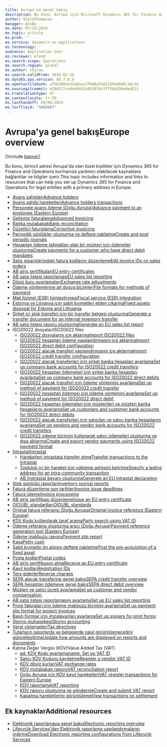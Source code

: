 ```yaml
---
title: Avrupa'ya genel bakış
description: Bu konu, Avrupa için Microsoft Dynamics 365 for Finance and Operations belgelendirme kaynaklarına bağlantılar sağlar.
author: ShylaThompson
manager: AnnBe
ms.date: 07/25/2019
ms.topic: article
ms.prod: ''
ms.service: dynamics-ax-applications
ms.technology: ''
audience: Application User
ms.reviewer: kfend
ms.search.scope: Operations
ms.search.region: global
ms.author: shylaw
ms.search.validFrom: 2016-02-28
ms.dyn365.ops.version: AX 7.0.0
ms.openlocfilehash: afbb388ab32a8aac5f668afe812d9ab9d0c2dc1b
ms.sourcegitcommit: e286572ce94a9442a5b3076c3ff5b429be0ed512
ms.translationtype: HT
ms.contentlocale: tr-TR
ms.lasthandoff: 08/06/2019
ms.locfileid: "1865687"
---
```

# <a name="europe-overview"></a><span data-ttu-id="a77bd-103">Avrupa'ya genel bakış</span><span class="sxs-lookup"><span data-stu-id="a77bd-103">Europe overview</span></span>

[!include [banner](../includes/banner.md)]

<span data-ttu-id="a77bd-104">Bu konu, birincil adresi Avrupa'da olan tüzel kişilikler için Dynamics 365 for Finance and Operations kurmanıza yardımcı olabilecek kaynaklara bağlantılar ve bilgiler içerir.</span><span class="sxs-lookup"><span data-stu-id="a77bd-104">This topic includes information and links to resources that can help you set up Dynamics 365 for Finance and Operations for legal entities with a primary address in Europe.</span></span> 

- [<span data-ttu-id="a77bd-105">Avans sahipleri</span><span class="sxs-lookup"><span data-stu-id="a77bd-105">Advance holders</span></span>](emea-advance-holders.md)
 - [<span data-ttu-id="a77bd-106">Avans sahibi hareketleri</span><span class="sxs-lookup"><span data-stu-id="a77bd-106">Advance holders transactions</span></span>](emea-advance-holders-transactions.md)
 - [<span data-ttu-id="a77bd-107">Personele avans ödeme (Doğu Avrupa)</span><span class="sxs-lookup"><span data-stu-id="a77bd-107">Advance payment to an employee (Eastern Europe)</span></span>](tasks/advance-payment-employee.md)
- [<span data-ttu-id="a77bd-108">Gelişmiş faturalama</span><span class="sxs-lookup"><span data-stu-id="a77bd-108">Advanced invoicing</span></span>](emea-advance-invoice.md)
- [<span data-ttu-id="a77bd-109">Banka mutabakatı</span><span class="sxs-lookup"><span data-stu-id="a77bd-109">Bank reconciliation</span></span>](emea-bank-reconciliation.md)
- [<span data-ttu-id="a77bd-110">Düzeltici faturalama</span><span class="sxs-lookup"><span data-stu-id="a77bd-110">Corrective invoicing</span></span>](emea-corrective-invoice.md)
- [<span data-ttu-id="a77bd-111">Periyodik günlükler oluşturma ve deftere nakletme</span><span class="sxs-lookup"><span data-stu-id="a77bd-111">Create and post periodic journals</span></span>](emea-create-post-periodic-journals.md)
- [<span data-ttu-id="a77bd-112">Hesaptan ödeme talimatları olan bir müşteri için ödemeler oluşturma</span><span class="sxs-lookup"><span data-stu-id="a77bd-112">Create payments for a customer who have direct debit mandates</span></span>](tasks/create-payments-customers-who-have-direct-debit-mandates.md)
- [<span data-ttu-id="a77bd-113">Satış siparişlerindeki fatura kodlarını düzenleme</span><span class="sxs-lookup"><span data-stu-id="a77bd-113">Edit invoice IDs on sales orders</span></span>](emea-edit-invoice-id-sales-orders.md)
- [<span data-ttu-id="a77bd-114">AB giriş sertifikaları</span><span class="sxs-lookup"><span data-stu-id="a77bd-114">EU entry certificates</span></span>](emea-entry-certificates.md)
- [<span data-ttu-id="a77bd-115">AB satış listesi raporlaması</span><span class="sxs-lookup"><span data-stu-id="a77bd-115">EU sales list reporting</span></span>](emea-eu-sales-list.md)
- [<span data-ttu-id="a77bd-116">Döviz kuru ayarlamaları</span><span class="sxs-lookup"><span data-stu-id="a77bd-116">Exchange rate adjustments</span></span>](emea-exchange-rate-adjustments.md)
- [<span data-ttu-id="a77bd-117">Ödeme yöntemlerine ait dosya biçimleri</span><span class="sxs-lookup"><span data-stu-id="a77bd-117">File formats for methods of payment</span></span>](emea-select-file-formats-for-the-method-of-payments.md)
- [<span data-ttu-id="a77bd-118">Mali hizmet (ESR) tümleştirmesi</span><span class="sxs-lookup"><span data-stu-id="a77bd-118">Fiscal service (ESR) integration</span></span>](emea-fiscal-service-integration.md)
- [<span data-ttu-id="a77bd-119">Estonya ve Litvanya için sabit kıymetleri elden çıkarma</span><span class="sxs-lookup"><span data-stu-id="a77bd-119">Fixed assets disposal for Estonia and Lithuania</span></span>](emea-credit-note-reverse-fixed-asset-sale.md)
- [<span data-ttu-id="a77bd-120">Şirket içi stok transferi için bir transfer belgesi oluşturma</span><span class="sxs-lookup"><span data-stu-id="a77bd-120">Generate a transfer document for an internal inventory transfer</span></span>](tasks/transfer-document-internal-inventory-transfer.md)
- [<span data-ttu-id="a77bd-121">AB satış listesi raporu oluşturma</span><span class="sxs-lookup"><span data-stu-id="a77bd-121">Generate an EU sales list report</span></span>](tasks/eur-00011-eu-sales-list-report.md)
- <span data-ttu-id="a77bd-122">ISO20022 dosyaları</span><span class="sxs-lookup"><span data-stu-id="a77bd-122">ISO20022 files</span></span>
  - [<span data-ttu-id="a77bd-123">ISO20022 dosyalarını içe aktarma</span><span class="sxs-lookup"><span data-stu-id="a77bd-123">Import ISO20022 files</span></span>](emea-ISO20022-file-formats.md)
  - [<span data-ttu-id="a77bd-124">ISO20022 hesaptan ödeme yapılandırmasını içe aktarma</span><span class="sxs-lookup"><span data-stu-id="a77bd-124">Import ISO20022 direct debit configuration</span></span>](tasks/import-iso20022-direct-debit-configuration.md)
  - [<span data-ttu-id="a77bd-125">ISO20022 alacak transferi yapılandırmasını içe aktarma</span><span class="sxs-lookup"><span data-stu-id="a77bd-125">Import ISO20022 credit transfer configuration</span></span>](tasks/import-iso20022-credit-transfer-configuration.md)
  - [<span data-ttu-id="a77bd-126">ISO20022 alacak transferleri için şirket banka hesapları ayarlama</span><span class="sxs-lookup"><span data-stu-id="a77bd-126">Set up company bank accounts for ISO20022 credit transfers</span></span>](tasks/set-up-company-bank-accounts-iso20022-credit-transfers.md)
  - [<span data-ttu-id="a77bd-127">ISO20022 hesaptan ödemeleri için şirket banka hesapları ayarlama</span><span class="sxs-lookup"><span data-stu-id="a77bd-127">Set up company bank accounts for ISO20022 direct debits</span></span>](tasks/set-up-company-bank-accounts-iso20022-direct-debits.md)
  - [<span data-ttu-id="a77bd-128">ISO20022 alacak transferi için ödeme yöntemini ayarlama</span><span class="sxs-lookup"><span data-stu-id="a77bd-128">Set up method of payment for ISO20022 credit transfer</span></span>](tasks/set-up-method-payment-iso20022-credit-transfer.md)
  - [<span data-ttu-id="a77bd-129">ISO20022 hesaptan ödemesi için ödeme yöntemini ayarlama</span><span class="sxs-lookup"><span data-stu-id="a77bd-129">Set up method of payment for ISO20022 direct debit</span></span>](tasks/setup-method-payment-iso20022-direct-debit.md)
  - [<span data-ttu-id="a77bd-130">ISO20022 hesaptan ödemeleri için müşterileri ve müşteri banka hesaplarını ayarlama</span><span class="sxs-lookup"><span data-stu-id="a77bd-130">Set up customers and customer bank accounts for ISO20022 direct debits</span></span>](tasks/set-up-bank-accounts-iso20022-direct-debits.md)
  - [<span data-ttu-id="a77bd-131">ISO20022 alacak transferleri için satıcıları ve satıcı banka hesaplarını ayarlama</span><span class="sxs-lookup"><span data-stu-id="a77bd-131">Set up vendors and vendor bank accounts for ISO20022 credit transfers</span></span>](tasks/set-up-vendor-iso20022-credit-transfers.md)
  - [<span data-ttu-id="a77bd-132">ISO20022 ödeme biçimini kullanarak satıcı ödemeleri oluşturma ve dışa aktarma</span><span class="sxs-lookup"><span data-stu-id="a77bd-132">Create and export vendor payments using ISO20022 payment format</span></span>](tasks/create-export-vendor-payments-iso20022-payment-format.md)
- [<span data-ttu-id="a77bd-133">İntrastat</span><span class="sxs-lookup"><span data-stu-id="a77bd-133">Intrastat</span></span>](emea-intrastat.md)
  - [<span data-ttu-id="a77bd-134">Hareketleri intrastata transfer etme</span><span class="sxs-lookup"><span data-stu-id="a77bd-134">Transfer transactions to the Intrastat</span></span>](tasks/transfer-transactions-intrastat.md)
  - [<span data-ttu-id="a77bd-135">Topluluk içi bir hareket için yükleme adresini belirtme</span><span class="sxs-lookup"><span data-stu-id="a77bd-135">Specify a lading address for an intra-community transaction</span></span>](tasks/eur-00002-specify-lading-address-intra-community.md)
  - [<span data-ttu-id="a77bd-136">AB İnstrastat beyanı oluşturma</span><span class="sxs-lookup"><span data-stu-id="a77bd-136">Generate an EU Intrastat declaration</span></span>](tasks/eur-00002-eu-intrastat-declaration.md)
- [<span data-ttu-id="a77bd-137">Stok günlüğü raporları</span><span class="sxs-lookup"><span data-stu-id="a77bd-137">Inventory journal reports</span></span>](emea-set-up-report-inventory-journal-names.md)
- [<span data-ttu-id="a77bd-138">Fatura düzenleme son tarihleri</span><span class="sxs-lookup"><span data-stu-id="a77bd-138">Invoice issue deadlines</span></span>](emea-invoice-issue-deadline.md)
- [<span data-ttu-id="a77bd-139">Fatura işleme</span><span class="sxs-lookup"><span data-stu-id="a77bd-139">Invoice processing</span></span>](emea-invoice-processing.md)
- [<span data-ttu-id="a77bd-140">AB giriş sertifikası düzenleme</span><span class="sxs-lookup"><span data-stu-id="a77bd-140">Issue an EU entry certificate</span></span>](tasks/eur-00012-issue-eu-entry-certificate.md)
- [<span data-ttu-id="a77bd-141">OIOUBL standartları</span><span class="sxs-lookup"><span data-stu-id="a77bd-141">OIOUBL standards</span></span>](emea-oioubl-standards-electronic-invoicing.md)
- [<span data-ttu-id="a77bd-142">Orijinal fatura referansı (Doğu Avrupa)</span><span class="sxs-lookup"><span data-stu-id="a77bd-142">Original invoice reference (Eastern Europe)</span></span>](tasks/ee-00004-original-invoice-reference.md)
- [<span data-ttu-id="a77bd-143">KDV Kodu kullanılarak taraf arama</span><span class="sxs-lookup"><span data-stu-id="a77bd-143">Party search using VAT ID</span></span>](tasks/eur-00015-party-search-vat-id.md)
- [<span data-ttu-id="a77bd-144">Ödeme referansı oluşturma aracı (Doğu Avrupa)</span><span class="sxs-lookup"><span data-stu-id="a77bd-144">Payment reference generation tool (Eastern Europe)</span></span>](tasks/ee-00015-payment-reference-generation-tool.md)
- [<span data-ttu-id="a77bd-145">Ödeme makbuzu raporu</span><span class="sxs-lookup"><span data-stu-id="a77bd-145">Payment slip report</span></span>](emea-eur-payment-slip-report-giro.md)
- [<span data-ttu-id="a77bd-146">Kasa</span><span class="sxs-lookup"><span data-stu-id="a77bd-146">Petty cash</span></span>](emea-petty-cash.md)
- [<span data-ttu-id="a77bd-147">Sabit kıymetin ön alımını deftere nakletme</span><span class="sxs-lookup"><span data-stu-id="a77bd-147">Post the pre-acquisition of a fixed asset</span></span>](emea-pre-acquisition-acquisition-fixed-asset.md)
- [<span data-ttu-id="a77bd-148">Posta kodları</span><span class="sxs-lookup"><span data-stu-id="a77bd-148">Postal codes</span></span>](emea-import-create-postal-codes-manually.md)
- [<span data-ttu-id="a77bd-149">AB giriş sertifikasını alma</span><span class="sxs-lookup"><span data-stu-id="a77bd-149">Receive an EU entry certificate</span></span>](tasks/eur-00012-receive-eu-entry-certificate.md)
- [<span data-ttu-id="a77bd-150">Kayıt kodları</span><span class="sxs-lookup"><span data-stu-id="a77bd-150">Registration IDs</span></span>](emea-registration-ids.md)
- [<span data-ttu-id="a77bd-151">Ters giderler</span><span class="sxs-lookup"><span data-stu-id="a77bd-151">Reverse charges</span></span>](emea-reverse-charge.md)
- [<span data-ttu-id="a77bd-152">SEPA alacak transferine genel bakış</span><span class="sxs-lookup"><span data-stu-id="a77bd-152">SEPA credit transfer overview</span></span>](../accounts-payable/sepa-credit-transfer.md)
- [<span data-ttu-id="a77bd-153">SEPA hesaptan ödemeye genel bakış</span><span class="sxs-lookup"><span data-stu-id="a77bd-153">SEPA direct debit overview</span></span>](../accounts-receivable/sepa-direct-debit-overview.md)
- [<span data-ttu-id="a77bd-154">Müşteri ve satıcı ücreti ayarlama</span><span class="sxs-lookup"><span data-stu-id="a77bd-154">Set up customer and vendor compensation</span></span>](emea-compensation-customer-vendor-transactions.md)
- [<span data-ttu-id="a77bd-155">AB satış listesi raporlamasını ayarlama</span><span class="sxs-lookup"><span data-stu-id="a77bd-155">Set up EU sales list reporting</span></span>](tasks/eur-00011-eu-sales-list-reporting.md)
- [<span data-ttu-id="a77bd-156">Proje faturaları için ödeme makbuzu biçimini ayarlama</span><span class="sxs-lookup"><span data-stu-id="a77bd-156">Set up payment slip format for project invoices</span></span>](tasks/set-up-payment-slip-format-project-invoices.md)
- [<span data-ttu-id="a77bd-157">Basılı formlar için imzalayanları ayarlama</span><span class="sxs-lookup"><span data-stu-id="a77bd-157">Set up signers for print forms</span></span>](emea-set-up-signers-for-printing-forms.md)
- [<span data-ttu-id="a77bd-158">Storno muhasebesi</span><span class="sxs-lookup"><span data-stu-id="a77bd-158">Storno accounting</span></span>](emea-storno.md)
- [<span data-ttu-id="a77bd-159">Vergi yönergeleri</span><span class="sxs-lookup"><span data-stu-id="a77bd-159">Tax directives</span></span>](emea-tax-directives.md)
- [<span data-ttu-id="a77bd-160">Tutarların raporlarda ve belgelerde nasıl görüntüleneceğini güncelleştirme</span><span class="sxs-lookup"><span data-stu-id="a77bd-160">Update how amounts are displayed on reports and documents</span></span>](emea-amount-printing-forms.md)
- <span data-ttu-id="a77bd-161">Katma Değer Vergisi (KDV)</span><span class="sxs-lookup"><span data-stu-id="a77bd-161">Value Added Tax (VAT)</span></span>
  - [<span data-ttu-id="a77bd-162">ad: KDV Kodu ayarlama</span><span class="sxs-lookup"><span data-stu-id="a77bd-162">name: Set up VAT ID</span></span>](tasks/eur-00015-vat-id.md)
  - [<span data-ttu-id="a77bd-163">Satıcı KDV Kodunu kaydetme</span><span class="sxs-lookup"><span data-stu-id="a77bd-163">Register a vendor VAT ID</span></span>](tasks/eur-00015-registration-vendor-vat-id.md)
  - [<span data-ttu-id="a77bd-164">KDV döviz kurları</span><span class="sxs-lookup"><span data-stu-id="a77bd-164">VAT exchange rates</span></span>](emea-vat-exchange-rate.md)
  - [<span data-ttu-id="a77bd-165">KDV mutabakatı raporu</span><span class="sxs-lookup"><span data-stu-id="a77bd-165">VAT reconciliation report</span></span>](tasks/eur-00018-vat-reconciliation-report.md)
  - [<span data-ttu-id="a77bd-166">Doğu Avrupa için KDV kayıt hareketleri</span><span class="sxs-lookup"><span data-stu-id="a77bd-166">VAT register transactions for Eastern Europe</span></span>](emea-vat-register-transactions.md)
  - [<span data-ttu-id="a77bd-167">KDV raporlama</span><span class="sxs-lookup"><span data-stu-id="a77bd-167">VAT reporting</span></span>](emea-vat-reporting.md)
  - [<span data-ttu-id="a77bd-168">KDV raporu oluşturma ve gönderme</span><span class="sxs-lookup"><span data-stu-id="a77bd-168">Create and submit VAT report</span></span>](tasks/create-submit-vat-report.md)
  - [<span data-ttu-id="a77bd-169">Kapatma hareketlerini görüntüleme</span><span class="sxs-lookup"><span data-stu-id="a77bd-169">View transactions on settlement</span></span>](emea-transactions-settlement-form.md)

## <a name="additional-resources"></a><span data-ttu-id="a77bd-170">Ek kaynaklar</span><span class="sxs-lookup"><span data-stu-id="a77bd-170">Additional resources</span></span>

- [<span data-ttu-id="a77bd-171">Elektronik raporlamaya genel bakış</span><span class="sxs-lookup"><span data-stu-id="a77bd-171">Electronic reporting overview</span></span>](../../dev-itpro/analytics/general-electronic-reporting.md)
- [<span data-ttu-id="a77bd-172">Lifecycle Services'dan Elektronik raporlama yapılandırmalarını indirme</span><span class="sxs-lookup"><span data-stu-id="a77bd-172">Download Electronic reporting configurations from Lifecycle Services</span></span>](../../dev-itpro/analytics/download-electronic-reporting-configuration-lcs.md)

